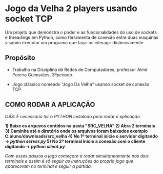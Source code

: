 # Jogo da Velha 2 players usando socket TCP

Um projeto  que demonstra o poder e as funcionalidades do uso de sockets e threadings em Python, como ferramenta de conexão entre duas maquinas visando executar um programa que faça-os interagir dinâmicamente

## Propósito
* Trabalho na Disciplina de Redes de Computadores, professor Almir Pereira Guimarães, 3ºperíodo.

* Jogo clássico nomeado "Jogo Da Velha" usando socket de conexão TCP.

## COMO RODAR A APLICAÇÃO


*OBS: É necessário ter o PYTHON instalado para rodar a aplicação*

**1) Baixe os arquivos contidos na pasta "SRC_VELHA"
2) Abra 2 terminais
3) Caminhe até o diretório onde os arquivos foram baixados exemplo C:aluno/downloads/src_velha
4) No 1º terminal inicie o servidor digitando -> *python server.py* 
5) No 2º terminal inicie a conexão com o cliente digitando -> *python client.py***

*Com esses passos o jogo começara a rodar simultaneamente nos dois terminais e assim é só seguir as instruções do proprio jogo que apareceram no terminal e seguir a partida.*


